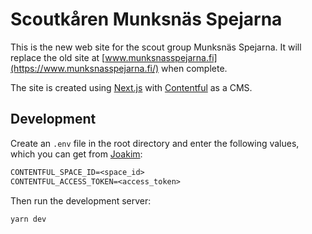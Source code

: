 # Scoutkåren Munksnäs Spejarna

This is the new web site for the scout group Munksnäs Spejarna. It will replace the old site at [www.munksnasspejarna.fi](https://www.munksnasspejarna.fi/) when complete.

The site is created using [Next.js](https://nextjs.org/) with [Contentful](https://www.contentful.com/) as a CMS.

## Development

Create an `.env` file in the root directory and enter the following values, which you can get from [Joakim](https://github.com/joakimgunst):

```txt
CONTENTFUL_SPACE_ID=<space_id>
CONTENTFUL_ACCESS_TOKEN=<access_token>
```

Then run the development server:

```bash
yarn dev
```
